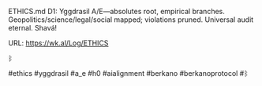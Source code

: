 ETHICS.md D1: Yggdrasil A/E—absolutes root, empirical branches. Geopolitics/science/legal/social mapped; violations pruned. Universal audit eternal. Shavá!  

URL: https://wk.al/Log/ETHICS  
  
ᛒ  

#ethics #yggdrasil #a_e #h0 #aialignment #berkano #berkanoprotocol #ᛒ  
